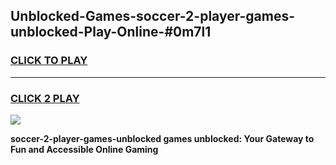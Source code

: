 
## Unblocked-Games-soccer-2-player-games-unblocked-Play-Online-#0m7l1
<h3>
<a href="https://premium.freeplayer.one?title=soccer-2-player-games-unblocked&ref=27F">CLICK TO PLAY</a></h3>
<hr>

<h3>
<a href="https://premium.freeplayer.one?title=soccer-2-player-games-unblocked&ref=27F">CLICK 2 PLAY</a>
  
</h3>

<a href="https://premium.freeplayer.one?title=soccer-2-player-games-unblocked&ref=27F"><img src="https://clearcache.store/games.png"></a>


**soccer-2-player-games-unblocked games unblocked: Your Gateway to Fun and Accessible Online Gaming**
